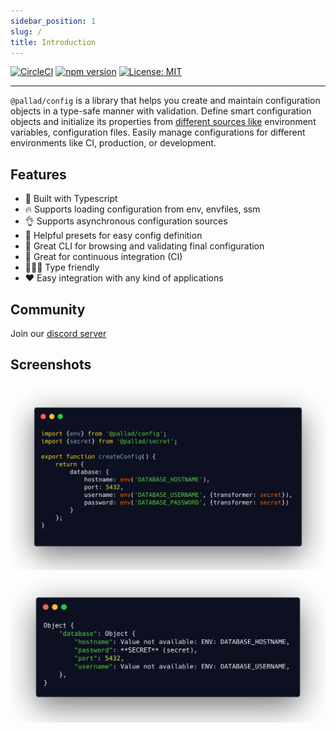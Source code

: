 ```yaml
---
sidebar_position: 1 
slug: / 
title: Introduction
---
```


[![CircleCI](https://circleci.com/gh/pallad-ts/config/tree/master.svg?style=svg)](https://circleci.com/gh/pallad-ts/config/tree/master)
[![npm version](https://badge.fury.io/js/@pallad%2Fconfig.svg)](https://badge.fury.io/js/@pallad%2Fconfig)
[![License: MIT](https://img.shields.io/badge/License-MIT-green.svg)](https://opensource.org/licenses/MIT)

---
`@pallad/config` is a library that helps you create and maintain configuration objects in a type-safe manner with validation. 
Define smart configuration objects and initialize its properties from [different sources like](./providers) environment variables, configuration files.
Easily manage configurations for different environments like CI, production, or development.

## Features

* 👷 Built with Typescript
* 🔥 Supports loading configuration from env, envfiles, ssm
* 👌 Supports asynchronous configuration sources
* 🎒 Helpful presets for easy config definition
* 👀 Great CLI for browsing and validating final configuration
* 👶 Great for continuous integration (CI)
* 🧑‍🤝‍🧑 Type friendly
* ❤️ Easy integration with any kind of applications

## Community

Join our [discord server](https://discord.gg/KCvnfzhNAq)

## Screenshots
![Code](./assets/code.png)
![Shell](./assets/shell.png)
